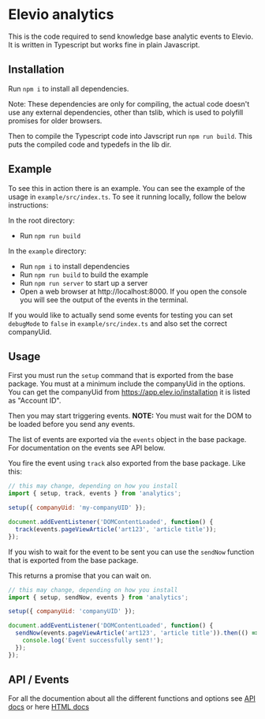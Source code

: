 # Elevio analytics

This is the code required to send knowledge base analytic events to Elevio.
It is written in Typescript but works fine in plain Javascript.

## Installation

Run `npm i` to install all dependencies.

Note: These dependencies are only for compiling, the actual code doesn't use any external dependencies, other than tslib, which is used to polyfill promises for older browsers.

Then to compile the Typescript code into Javscript run `npm run build`.
This puts the compiled code and typedefs in the lib dir.

## Example

To see this in action there is an example. You can see the example of the usage in `example/src/index.ts`. To see it running locally, follow the below instructions:

In the root directory:

- Run `npm run build`

In the `example` directory:

- Run `npm i` to install dependencies
- Run `npm run build` to build the example
- Run `npm run server` to start up a server
- Open a web browser at http://localhost:8000. If you open the console you will see the output of the events in the terminal.

If you would like to actually send some events for testing you can set `debugMode` to `false` in `example/src/index.ts` and also set the correct companyUid.

## Usage

First you must run the `setup` command that is exported from the base package.
You must at a minimum include the companyUid in the options. You can get the companyUid from https://app.elev.io/installation it is listed as "Account ID".

Then you may start triggering events. **NOTE:** You must wait for the DOM to be loaded before you send any events.

The list of events are exported via the `events` object in the base package. For documentation on the events see API below.

You fire the event using `track` also exported from the base package.
Like this:

```js
// this may change, depending on how you install
import { setup, track, events } from 'analytics';

setup({ companyUid: 'my-companyUID' });

document.addEventListener('DOMContentLoaded', function() {
  track(events.pageViewArticle('art123', 'article title'));
});
```

If you wish to wait for the event to be sent you can use the `sendNow` function that is exported from the base package.

This returns a promise that you can wait on.

```js
// this may change, depending on how you install
import { setup, sendNow, events } from 'analytics';

setup({ companyUid: 'companyUID' });

document.addEventListener('DOMContentLoaded', function() {
  sendNow(events.pageViewArticle('art123', 'article title')).then(() => {
    console.log('Event successfully sent!');
  });
});
```

## API / Events

For all the documention about all the different functions and options see [API docs](docs/globals.md) or here [HTML docs](https://elevio.github.io/elevio-events/globals.html)
